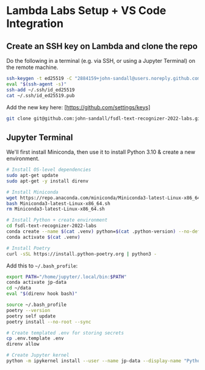 # Lambda Labs Setup + VS Code Integration

## Create an SSH key on Lambda and clone the repo

Do the following in a terminal (e.g. via SSH, or using a Jupyter Terminal) on the remote machine.

```sh
ssh-keygen -t ed25519 -C "2884159+john-sandall@users.noreply.github.com"
eval "$(ssh-agent -s)"
ssh-add ~/.ssh/id_ed25519
cat ~/.ssh/id_ed25519.pub
```

Add the new key here: [https://github.com/settings/keys]

```sh
git clone git@github.com:john-sandall/fsdl-text-recognizer-2022-labs.git
```

## Jupyter Terminal

We'll first install Miniconda, then use it to install Python 3.10 & create a new environment.

```sh
# Install OS-level dependencies
sudo apt-get update
sudo apt-get -y install direnv

# Install Miniconda
wget https://repo.anaconda.com/miniconda/Miniconda3-latest-Linux-x86_64.sh
bash Miniconda3-latest-Linux-x86_64.sh
rm Miniconda3-latest-Linux-x86_64.sh

# Install Python + create environment
cd fsdl-text-recognizer-2022-labs
conda create --name $(cat .venv) python=$(cat .python-version) --no-default-packages
conda activate $(cat .venv)

# Install Poetry
curl -sSL https://install.python-poetry.org | python3 -
```

Add this to `~/.bash_profile`:

```bash
export PATH="/home/jupyter/.local/bin:$PATH"
conda activate jp-data
cd ~/data
eval "$(direnv hook bash)"
```

```sh
source ~/.bash_profile
poetry --version
poetry self update
poetry install --no-root --sync

# Create templated .env for storing secrets
cp .env.template .env
direnv allow

# Create Jupyter kernel
python -m ipykernel install --user --name jp-data --display-name "Python (jp-data)"
```
